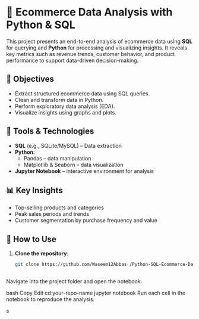 # 🛒 Ecommerce Data Analysis with Python & SQL

This project presents an end-to-end analysis of ecommerce data using **SQL** for querying and **Python** for processing and visualizing insights. It reveals key metrics such as revenue trends, customer behavior, and product performance to support data-driven decision-making.

## 📌 Objectives

- Extract structured ecommerce data using SQL queries.
- Clean and transform data in Python.
- Perform exploratory data analysis (EDA).
- Visualize insights using graphs and plots.

## 🧰 Tools & Technologies

- **SQL** (e.g., SQLite/MySQL) – Data extraction
- **Python**:
  - Pandas – data manipulation
  - Matplotlib & Seaborn – data visualization
- **Jupyter Notebook** – interactive environment for analysis

## 📊 Key Insights

- Top-selling products and categories
- Peak sales periods and trends
- Customer segmentation by purchase frequency and value

## 🚀 How to Use

1. **Clone the repository**:
   ```bash
   git clone https://github.com/Waseem12Abbas /Python-SQL-Ecommerce-Data-Analysis-Project.git
 
Navigate into the project folder and open the notebook:

bash
Copy
Edit
cd your-repo-name
jupyter notebook
Run each cell in the notebook to reproduce the analysis.

 

 s


 
